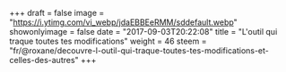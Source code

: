 +++
draft = false
image = "https://i.ytimg.com/vi_webp/jdaEBBEeRMM/sddefault.webp"
showonlyimage = false
date = "2017-09-03T20:22:08"
title = "L'outil qui traque toutes tes modifications"
weight = 46
steem = "fr/@roxane/decouvre-l-outil-qui-traque-toutes-tes-modifications-et-celles-des-autres"
+++

<!--more-->
